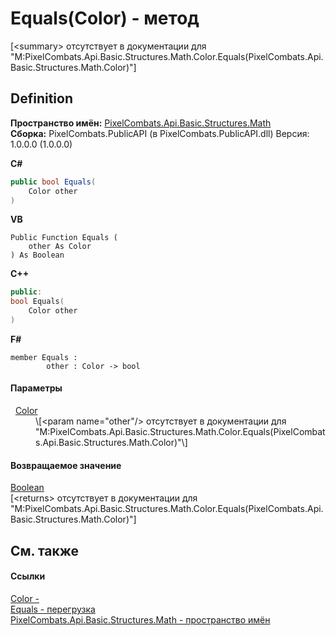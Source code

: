 # Equals(Color) - метод


\[&lt;summary&gt; отсутствует в документации для "M:PixelCombats.Api.Basic.Structures.Math.Color.Equals(PixelCombats.Api.Basic.Structures.Math.Color)"\]



## Definition
**Пространство имён:** <a href="9a3afb53-d505-325f-0368-fcd870e41d3f">PixelCombats.Api.Basic.Structures.Math</a>  
**Сборка:** PixelCombats.PublicAPI (в PixelCombats.PublicAPI.dll) Версия: 1.0.0.0 (1.0.0.0)

**C#**
``` C#
public bool Equals(
	Color other
)
```
**VB**
``` VB
Public Function Equals ( 
	other As Color
) As Boolean
```
**C++**
``` C++
public:
bool Equals(
	Color other
)
```
**F#**
``` F#
member Equals : 
        other : Color -> bool 
```



#### Параметры
<dl><dt>  <a href="31c3a770-ecf5-ed0f-644d-99dda847c665">Color</a></dt><dd>\[&lt;param name="other"/&gt; отсутствует в документации для "M:PixelCombats.Api.Basic.Structures.Math.Color.Equals(PixelCombats.Api.Basic.Structures.Math.Color)"\]</dd></dl>

#### Возвращаемое значение
<a href="https://learn.microsoft.com/dotnet/api/system.boolean" target="_blank" rel="noopener noreferrer">Boolean</a>  
\[&lt;returns&gt; отсутствует в документации для "M:PixelCombats.Api.Basic.Structures.Math.Color.Equals(PixelCombats.Api.Basic.Structures.Math.Color)"\]

## См. также


#### Ссылки
<a href="31c3a770-ecf5-ed0f-644d-99dda847c665">Color - </a>  
<a href="ff4b75f4-0118-1732-19b9-e6319891d763">Equals - перегрузка</a>  
<a href="9a3afb53-d505-325f-0368-fcd870e41d3f">PixelCombats.Api.Basic.Structures.Math - пространство имён</a>  

